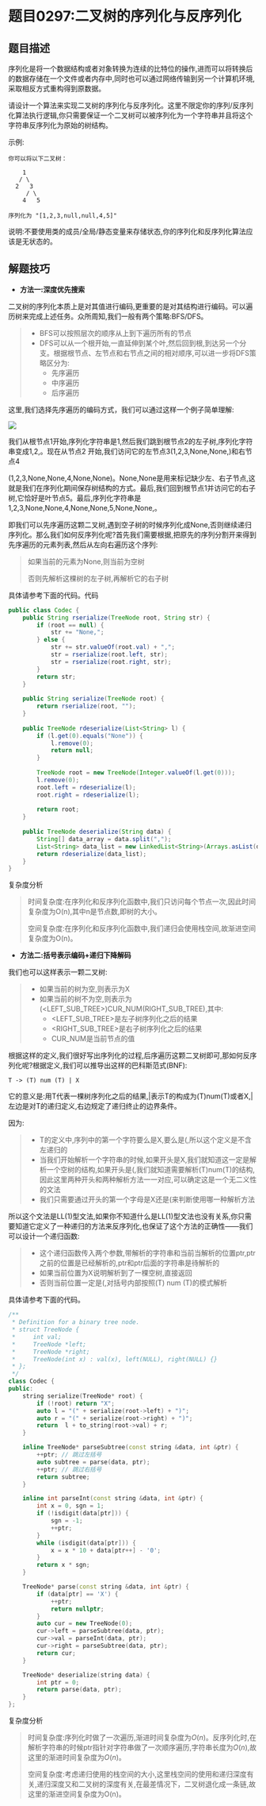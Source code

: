 # 题目0297:二叉树的序列化与反序列化

## 题目描述

序列化是将一个数据结构或者对象转换为连续的比特位的操作,进而可以将转换后的数据存储在一个文件或者内存中,同时也可以通过网络传输到另一个计算机环境,采取相反方式重构得到原数据。

请设计一个算法来实现二叉树的序列化与反序列化。这里不限定你的序列/反序列化算法执行逻辑,你只需要保证一个二叉树可以被序列化为一个字符串并且将这个字符串反序列化为原始的树结构。

示例: 

```
你可以将以下二叉树：

    1
   / \
  2   3
     / \
    4   5

序列化为 "[1,2,3,null,null,4,5]"
```


说明:不要使用类的成员/全局/静态变量来存储状态,你的序列化和反序列化算法应该是无状态的。

## 解题技巧

* **方法一:深度优先搜索**

二叉树的序列化本质上是对其值进行编码,更重要的是对其结构进行编码。可以遍历树来完成上述任务。众所周知,我们一般有两个策略:BFS/DFS。

> * BFS可以按照层次的顺序从上到下遍历所有的节点
> * DFS可以从一个根开始,一直延伸到某个叶,然后回到根,到达另一个分支。根据根节点、左节点和右节点之间的相对顺序,可以进一步将DFS策略区分为:
>   + 先序遍历
>   + 中序遍历
>   + 后序遍历

这里,我们选择先序遍历的编码方式，我们可以通过这样一个例子简单理解:

![](images/serialize_and_deserialize_binary_tree.gif)

我们从根节点1开始,序列化字符串是1,然后我们跳到根节点2的左子树,序列化字符串变成1,2,。现在从节点2 开始,我们访问它的左节点3(1,2,3,None,None,)和右节点4

(1,2,3,None,None,4,None,None)。None,None是用来标记缺少左、右子节点,这就是我们在序列化期间保存树结构的方式。最后,我们回到根节点1并访问它的右子树,它恰好是叶节点5。最后,序列化字符串是1,2,3,None,None,4,None,None,5,None,None,。

即我们可以先序遍历这颗二叉树,遇到空子树的时候序列化成None,否则继续递归序列化。那么我们如何反序列化呢?首先我们需要根据,把原先的序列分割开来得到先序遍历的元素列表,然后从左向右遍历这个序列:

> 如果当前的元素为None,则当前为空树
> 
> 否则先解析这棵树的左子树,再解析它的右子树

具体请参考下面的代码。代码

```java
public class Codec {
    public String rserialize(TreeNode root, String str) {
        if (root == null) {
            str += "None,";
        } else {
            str += str.valueOf(root.val) + ",";
            str = rserialize(root.left, str);
            str = rserialize(root.right, str);
        }
        return str;
    }
  
    public String serialize(TreeNode root) {
        return rserialize(root, "");
    }
  
    public TreeNode rdeserialize(List<String> l) {
        if (l.get(0).equals("None")) {
            l.remove(0);
            return null;
        }
  
        TreeNode root = new TreeNode(Integer.valueOf(l.get(0)));
        l.remove(0);
        root.left = rdeserialize(l);
        root.right = rdeserialize(l);
    
        return root;
    }
  
    public TreeNode deserialize(String data) {
        String[] data_array = data.split(",");
        List<String> data_list = new LinkedList<String>(Arrays.asList(data_array));
        return rdeserialize(data_list);
    }
}
```

复杂度分析

> 时间复杂度:在序列化和反序列化函数中,我们只访问每个节点一次,因此时间复杂度为O(n),其中n是节点数,即树的大小。
> 
> 空间复杂度:在序列化和反序列化函数中,我们递归会使用栈空间,故渐进空间复杂度为O(n)。

* **方法二:括号表示编码+递归下降解码**

我们也可以这样表示一颗二叉树:

> - 如果当前的树为空,则表示为X
> - 如果当前的树不为空,则表示为(<LEFT_SUB_TREE>)CUR_NUM(RIGHT_SUB_TREE),其中:
>   + <LEFT_SUB_TREE>是左子树序列化之后的结果
>   + <RIGHT_SUB_TREE>是右子树序列化之后的结果
>   + CUR_NUM是当前节点的值

根据这样的定义,我们很好写出序列化的过程,后序遍历这颗二叉树即可,那如何反序列化呢?根据定义,我们可以推导出这样的巴科斯范式(BNF):

```
T -> (T) num (T) | X
```

它的意义是:用T代表一棵树序列化之后的结果,|表示T的构成为(T)num(T)或者X,|左边是对T的递归定义,右边规定了递归终止的边界条件。

因为:

> - T的定义中,序列中的第一个字符要么是X,要么是(,所以这个定义是不含左递归的
> - 当我们开始解析一个字符串的时候,如果开头是X,我们就知道这一定是解析一个空树的结构,如果开头是(,我们就知道需要解析(T)num(T)的结构,因此这里两种开头和两种解析方法一一对应,可以确定这是一个无二义性的文法
> - 我们只需要通过开头的第一个字母是X还是(来判断使用哪一种解析方法

所以这个文法是LL(1)型文法,如果你不知道什么是LL(1)型文法也没有关系,你只需要知道它定义了一种递归的方法来反序列化,也保证了这个方法的正确性——我们可以设计一个递归函数:

> - 这个递归函数传入两个参数,带解析的字符串和当前当解析的位置ptr,ptr之前的位置是已经解析的,ptr和ptr后面的字符串是待解析的
> - 如果当前位置为X说明解析到了一棵空树,直接返回
> - 否则当前位置一定是(,对括号内部按照(T) num (T)的模式解析

具体请参考下面的代码。


```c++
/**
 * Definition for a binary tree node.
 * struct TreeNode {
 *     int val;
 *     TreeNode *left;
 *     TreeNode *right;
 *     TreeNode(int x) : val(x), left(NULL), right(NULL) {}
 * };
 */
class Codec {
public:
    string serialize(TreeNode* root) {
        if (!root) return "X";
        auto l = "(" + serialize(root->left) + ")";
        auto r = "(" + serialize(root->right) + ")";
        return  l + to_string(root->val) + r;
    }

    inline TreeNode* parseSubtree(const string &data, int &ptr) {
        ++ptr; // 跳过左括号
        auto subtree = parse(data, ptr);
        ++ptr; // 跳过右括号
        return subtree;
    }

    inline int parseInt(const string &data, int &ptr) {
        int x = 0, sgn = 1;
        if (!isdigit(data[ptr])) {
            sgn = -1;
            ++ptr;
        }
        while (isdigit(data[ptr])) {
            x = x * 10 + data[ptr++] - '0';
        }
        return x * sgn;
    }

    TreeNode* parse(const string &data, int &ptr) {
        if (data[ptr] == 'X') {
            ++ptr;
            return nullptr;
        }
        auto cur = new TreeNode(0);
        cur->left = parseSubtree(data, ptr);
        cur->val = parseInt(data, ptr);
        cur->right = parseSubtree(data, ptr);
        return cur;
    }

    TreeNode* deserialize(string data) {
        int ptr = 0;
        return parse(data, ptr);
    }
};
```

复杂度分析

> 时间复杂度:序列化时做了一次遍历,渐进时间复杂度为$O(n)$。反序列化时,在解析字符串的时候ptr指针对字符串做了一次顺序遍历,字符串长度为$O(n)$,故这里的渐进时间复杂度为$O(n)$。
> 
> 空间复杂度:考虑递归使用的栈空间的大小,这里栈空间的使用和递归深度有关,递归深度又和二叉树的深度有关,在最差情况下，二叉树退化成一条链,故这里的渐进空间复杂度为O(n)。